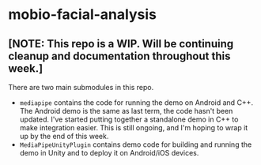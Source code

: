 # mobio-facial-analysis

## [NOTE: This repo is a WIP. Will be continuing cleanup and documentation throughout this week.]

There are two main submodules in this repo. 
- `mediapipe` contains the code for running the demo on Android and C++. The Android demo is the same as last term, the code hasn't been updated. I've started putting together a standalone demo in C++ to make integration easier. This is still ongoing, and I'm hoping to wrap it up by the end of this week.
- `MediaPipeUnityPlugin` contains demo code for building and running the demo in Unity and to deploy it on Android/iOS devices.

